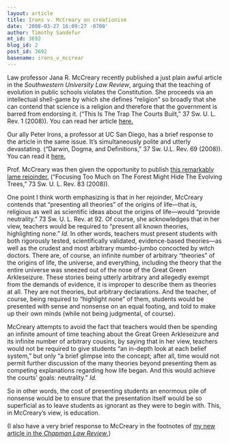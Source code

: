 ```yaml
---
layout: article
title: Irons v. McCreary on creationism
date: '2008-03-27 16:09:27 -0700'
author: Timothy Sandefur
mt_id: 3692
blog_id: 2
post_id: 3692
basename: irons_v_mccrear
---
```

Law professor Jana R. McCreary recently published a just plain awful article in the _Southwestern University Law Review_, arguing that the teaching of evolution in public schools violates the Constitution. She proceeds via an intellectual shell-game by which she defines “religion” so broadly that she can contend that science is a religion and therefore that the government is barred from endorsing it. (“This Is The Trap The Courts Built,” 37 Sw. U. L. Rev. 1 (2008)). You can read her article [here.](/uploads/2008/McCreary1.pdf)

Our ally Peter Irons, a professor at UC San Diego, has a brief response to the article in the same issue. It’s simultaneously polite and utterly devastating. (“Darwin, Dogma, and Definitions,” 37 Sw. U.L. Rev. 69 (2008)). You can read it [here.](/uploads/2008/Mccreary2.pdf)

Prof. McCreary was then given the opportunity to publish [this remarkably lame rejoinder.](/uploads/2008/Mccreary3.pdf) (“Focusing Too Much on The Forest Might Hide The Evolving Trees,” 73 Sw. U. L. Rev. 83 (2008)).

One point I think worth emphasizing is that in her rejoinder, McCreary contends that “presenting all theories” of the origins of life—that is, religious as well as scientific ideas about the origins of life—would “provide neutrality.” 73 Sw. U. L. Rev. at 92. Of course, she acknowledges that in her view, teachers would be required to “present all known theories, highlighting none.” _Id._ In other words, teachers must present students with both rigorously tested, scientifically validated, evidence-based theories—as well as the crudest and most arbitrary mumbo-jumbo concocted by witch doctors. There are, of course, an infinite number of arbitrary “theories” of the origins of life, the universe, and everything, including the theory that the entire universe was sneezed out of the nose of the Great Green Arkleseizure. These stories being utterly arbitrary and allegedly exempt from the demands of evidence, it is improper to describe them as theories at all. They are not theories, but arbitrary declarations. And the teacher, of course, being required to “highlight none” of them, students would be presented with sense and nonsense on an equal footing, and told to make up their own minds (while not being judgmental, of course).

McCreary attempts to avoid the fact that teachers would then be spending an infinite amount of time teaching about the Great Green Arkleseizure and its infinite number of arbitrary cousins, by saying that in her view, teachers would not be required to give students “an in-depth look at each belief system,” but only “a brief glimpse into the concept; after all, time would not permit further discussion of the many theories beyond presenting them as competing explanations regarding how life began. And this would achieve the courts’ goals: neutrality.” _Id._

So in other words, the cost of presenting students an enormous pile of nonsense would be to ensure that the presentation itself would be so superficial as to leave students as ignorant as they were to begin with. This, in McCreary’s view, is education.

(I also have a very brief response to McCreary in the footnotes of [my new article in the _Chapman Law Review_.](http://papers.ssrn.com/sol3/papers.cfm?abstract_id=1088905))

